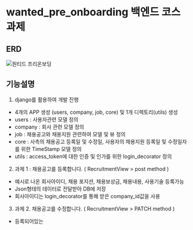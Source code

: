 # wanted_pre_onboarding 백엔드 코스 과제 


## ERD
![원티드 프리온보딩](https://user-images.githubusercontent.com/103249222/185066359-f69dc1b5-f58a-40ed-af76-4bf9cbe745ef.png)


## 기능설명

1. django를 활용하여 개발 진행
  - 4개의 APP 생성 (users, company, job, core) 및 1개 디렉토리(utils) 생성
  - users : 사용자관련 모델 정의
  - company : 회사 관련 모델 정의
  - job : 채용공고와 채용지원 관련하여 모델 및 뷰 정의
  - core : 사측의 채용공고 등록일 및 수정일, 사용자의 채용지원 등록일 및 수정일자를 위한 TimeStamp 모델 정의 
  - utils : access_token에 대한 인증 및 인가를 위한 login_decorator 정의

2. 과제 1 : 채용공고를 등록합니다. ( RecruitmentView > post method )
  - 예시로 나온 회사아이디, 채용 포지션, 채용보상금, 채용내용, 사용기술 등록가능
  - Json형태의 데이터로 전달받아 DB에 저장
  - 회사아이디는 login_decorator를 통해 받은 company_id값을 사용
 
3. 과제 2. 채용공고를 수정합니다. ( RecruitmentView > PATCH method )
  - 등록되어있는 
    
